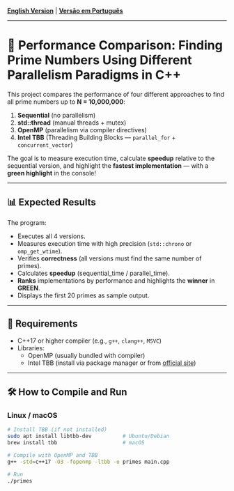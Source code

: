 <a name="inicio"></a>
<a name="english"></a>
**[English Version](#english)** | **[Versão em Português](#português)**

---

<a name="english"></a>
# 🚀 Performance Comparison: Finding Prime Numbers Using Different Parallelism Paradigms in C++

This project compares the performance of four different approaches to find all prime numbers up to **N = 10,000,000**:

1. **Sequential** (no parallelism)  
2. **std::thread** (manual threads + mutex)  
3. **OpenMP** (parallelism via compiler directives)  
4. **Intel TBB** (Threading Building Blocks — `parallel_for` + `concurrent_vector`)

The goal is to measure execution time, calculate **speedup** relative to the sequential version, and highlight the **fastest implementation** — with a **green highlight** in the console!

---

## 📊 Expected Results

The program:

- Executes all 4 versions.
- Measures execution time with high precision (`std::chrono` or `omp_get_wtime`).
- Verifies **correctness** (all versions must find the same number of primes).
- Calculates **speedup** (sequential_time / parallel_time).
- **Ranks** implementations by performance and highlights the **winner** in **GREEN**.
- Displays the first 20 primes as sample output.

---

## 🧰 Requirements

- C++17 or higher compiler (e.g., `g++`, `clang++`, `MSVC`)
- Libraries:
  - OpenMP (usually bundled with compiler)
  - Intel TBB (install via package manager or from [official site](https://www.intel.com/content/www/us/en/developer/tools/oneapi/onetbb.html))

---

## 🛠️ How to Compile and Run

### Linux / macOS

```bash
# Install TBB (if not installed)
sudo apt install libtbb-dev          # Ubuntu/Debian
brew install tbb                     # macOS

# Compile with OpenMP and TBB
g++ -std=c++17 -O3 -fopenmp -ltbb -o primes main.cpp

# Run
./primes
